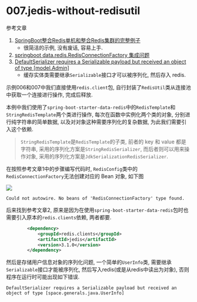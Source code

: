 # 007.jedis-without-redisutil

参考文章

1. [SpringBoot整合Redis单机和整合Redis集群的完整例子](https://www.nonelonely.com/article/1556289630491)
    - 很简洁的示例, 没有废话, 容易上手.
2. [springboot data.redis.RedisConnectionFactory 集成问题](https://blog.csdn.net/zwx19921215/article/details/83306034)
3. [DefaultSerializer requires a Serializable payload but received an object of type [model.Admin]](https://blog.csdn.net/yiye2017zhangmu/article/details/82980739)
    - 缓存实体类需要继承`Serializable`接口才可以被序列化, 然后存入 redis.

示例006和007中我们直接使用`redis.client`包, 自行封装了`RedisUtil`类从连接池中获取一个连接进行操作, 完成后释放.

本例中我们使用了`spring-boot-starter-data-redis`中的`RedisTemplate`和`StringRedisTemplate`两个类进行操作, 每次在函数中实例化两个类的对象, 分别进行纯字符串的简单数据, 以及对对象这种需要序列化的复杂数据, 为此我们需要引入这个依赖.

> `StringRedisTemplate`是`RedisTemplate`的子类, 前者的 key 和 value 都是字符串, 采用的序列化方案是`StringRedisSerializer`, 而后者则可以用来操作对象, 采用的序列化方案是`JdkSerializationRedisSerializer`.

在按照参考文章1中的步骤编写代码时, `RedisConfig`类中的`RedisConnectionFactory`无法创建对应的 Bean 对象, 如下图

![](https://gitee.com/generals-space/gitimg/raw/master/574c94c85b59392b2758694c6d3bb09f.png)

```
Could not autowire. No beans of 'RedisConnectionFactory' type found.
```

后来找到参考文章2, 原来是因为在使用`spring-boot-starter-data-redis`包时也需要引入原本的`redis.clients`依赖, 两者都要.

```xml
        <dependency>
            <groupId>redis.clients</groupId>
            <artifactId>jedis</artifactId>
            <version>3.1.0</version>
        </dependency>
```

然后是存储用户信息对象的序列化问题, 一个简单的`UserInfo`类, 需要继承`Serializable`接口才能被序列化, 然后写入redis(或是从redis中读出为对象), 否则程序在运行时可能出现如下错误.

```
DefaultSerializer requires a Serializable payload but received an object of type [space.generals.java.UserInfo]
```
